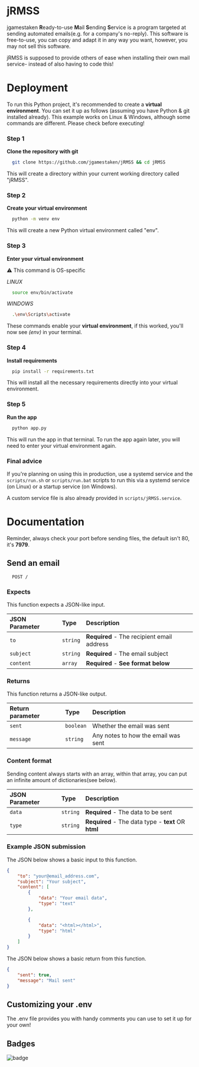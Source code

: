 
# jRMSS

jgamestaken **R**eady-to-use **M**ail **S**ending **S**ervice is a program targeted at sending automated emails(e.g. for a company's no-reply). This software is free-to-use, you can copy and adapt it in any way you want, however, you may not sell this software.

jRMSS is supposed to provide others of ease when installing their own mail service- instead of also having to code this!
# Deployment

To run this Python project, it's recommended to create a **virtual environment**. You can set it up as follows (assuming you have Python & git installed already). This example works on Linux & Windows, although some commands are different. Please check before executing!

### Step 1
**Clone the repository with git**

```bash
  git clone https://github.com/jgamestaken/jRMSS && cd jRMSS
```

This will create a directory within your current working directory called "jRMSS".

### Step 2
**Create your virtual environment**

```bash
  python -m venv env
```

This will create a new Python virtual environment called "env".

### Step 3
**Enter your virtual environment**

⚠️ This command is OS-specific

*LINUX*
```bash
  source env/bin/activate
```

*WINDOWS*
```bash
  .\env\Scripts\activate
```

These commands enable your **virtual environment**, if this worked, you'll now see *(env)* in your terminal.

### Step 4
**Install requirements**

```bash
  pip install -r requirements.txt
```

This will install all the necessary requirements directly into your virtual environment.

### Step 5
**Run the app**

```bash
  python app.py
```

This will run the app in that terminal. To run the app again later, you will need to enter your virtual environment again.

### Final advice

If you're planning on using this in production, use a systemd service and the `scripts/run.sh` or `scripts/run.bat` scripts to run this via a systemd service (on Linux) or a startup service (on Windows).

A custom service file is also already provided in `scripts/jRMSS.service`.
# Documentation

Reminder, always check your port before sending files, the default isn't 80, it's **7979**.

## Send an email

```http
  POST /
```

### Expects

This function expects a JSON-like input.

| JSON Parameter | Type     | Description                |
| :-------- | :------- | :------------------------- |
| `to` | `string` | **Required** - The recipient email address |
| `subject` | `string` | **Required** - The email subject |
| `content` | `array` | **Required** - **See format below** |

### Returns

This function returns a JSON-like output.

| Return parameter | Type     | Description                |
| :-------- | :------- | :------------------------- |
| `sent` | `boolean` | Whether the email was sent |
| `message` | `string` | Any notes to how the email was sent |

### Content format

Sending content always starts with an array, within that array, you can put an infinite amount of dictionaries(see below).

| JSON Parameter | Type     | Description                |
| :-------- | :------- | :------------------------- |
| `data` | `string` | **Required** - The data to be sent |
| `type` | `string` | **Required** - The data type - **text** OR **html** |

### Example JSON submission

The JSON below shows a basic input to this function.

```json
{
    "to": "your@email_address.com",
    "subject": "Your subject",
    "content": [
        {
            "data": "Your email data",
            "type": "text"
        },

        {
            "data": "<html></html>",
            "type": "html"
        }
    ]
}
```

The JSON below shows a basic return from this function.

```json
{
    "sent": true,
    "message": "Mail sent"
}
```

## Customizing your .env

The .env file provides you with handy comments you can use to set it up for your own!
## Badges

![badge](https://img.shields.io/badge/This%20project%20runs-Python-green)



